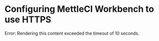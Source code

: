 # Configuring MettleCI Workbench to use HTTPS

Error: Rendering this content exceeded the timeout of 10 seconds.